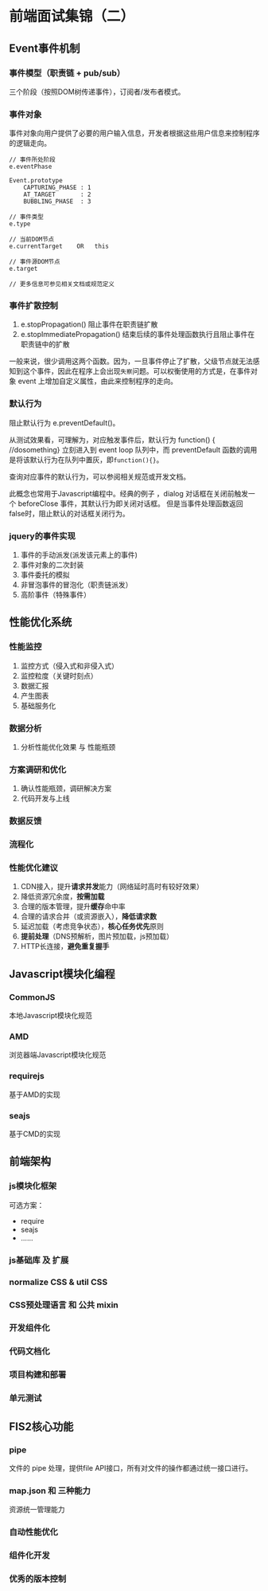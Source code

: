 # 前端面试集锦（二）

## Event事件机制

### 事件模型（职责链 + pub/sub）

三个阶段（按照DOM树传递事件），订阅者/发布者模式。

### 事件对象

事件对象向用户提供了必要的用户输入信息，开发者根据这些用户信息来控制程序的逻辑走向。

```
// 事件所处阶段
e.eventPhase

Event.prototype 
    CAPTURING_PHASE : 1
    AT_TARGET       : 2
    BUBBLING_PHASE  : 3

// 事件类型    
e.type

// 当前DOM节点
e.currentTarget    OR   this

// 事件源DOM节点
e.target

// 更多信息可参见相关文档或规范定义
```


### 事件扩散控制

 1. e.stopPropagation()             阻止事件在职责链扩散     
 2. e.stopImmediatePropagation()    结束后续的事件处理函数执行且阻止事件在职责链中的扩散

一般来说，很少调用这两个函数。因为，一旦事件停止了扩散，父级节点就无法感知到这个事件，因此在程序上会出现`失察`问题。可以权衡使用的方式是，在事件对象 event 上增加自定义属性，由此来控制程序的走向。
 
### 默认行为

阻止默认行为 e.preventDefault()。
 
从测试效果看，可理解为，对应触发事件后，默认行为 function() { //dosomething} 立刻进入到 event loop 队列中，而 preventDefault 函数的调用是将该默认行为在队列中置灰，即`function(){}`。

查询对应事件的默认行为，可以参阅相关规范或开发文档。

此概念也常用于Javascript编程中。经典的例子 ，dialog 对话框在关闭前触发一个 beforeClose 事件，其默认行为即关闭对话框。 但是当事件处理函数返回 false时，阻止默认的对话框关闭行为。

### jquery的事件实现

 1. 事件的手动派发(派发该元素上的事件)
 2. 事件对象的二次封装
 3. 事件委托的模拟
 4. 非冒泡事件的冒泡化（职责链派发）
 5. 高阶事件（特殊事件）

## 性能优化系统

### 性能监控

 1. 监控方式（侵入式和非侵入式）
 2. 监控粒度（关键时刻点）
 3. 数据汇报
 4. 产生图表
 5. 基础服务化

### 数据分析

 1. 分析性能优化效果 与 性能瓶颈

### 方案调研和优化

 1. 确认性能瓶颈，调研解决方案
 2. 代码开发与上线

### 数据反馈

### 流程化

### 性能优化建议

 1. CDN接入，提升**请求并发**能力（网络延时高时有较好效果）
 2. 降低资源冗余度，**按需加载**
 3. 合理的版本管理，提升**缓存**命中率
 4. 合理的请求合并（或资源嵌入），**降低请求数**
 5. 延迟加载（考虑竞争状态），**核心任务优先**原则
 6. **提前处理**（DNS预解析，图片预加载，js预加载）
 7. HTTP长连接，**避免重复握手**

## Javascript模块化编程

### CommonJS 

本地Javascript模块化规范

### AMD

浏览器端Javascript模块化规范

### requirejs
基于AMD的实现

### seajs
基于CMD的实现

## 前端架构

### js模块化框架

可选方案：

 * require
 * seajs
 * ......

### js基础库 及 扩展

### normalize CSS & util CSS

### CSS预处理语言 和 公共 mixin

### 开发组件化

### 代码文档化

### 项目构建和部署

### 单元测试

## FIS2核心功能

### pipe

文件的 pipe 处理，提供file API接口，所有对文件的操作都通过统一接口进行。

### map.json 和 三种能力

资源统一管理能力

### 自动性能优化

### 组件化开发

### 优秀的版本控制